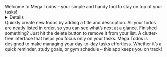 <about>
  <title>About Mega Todos</title>

  <intro>
    Welcome to Mega Todos – your simple and handy tool to stay on top of your tasks!
  </intro>

  <details>
    This website is built with React to give you a smooth and fast experience while keeping things clean and easy to use.
  </details>

  <features>
    <feature name="Add Tasks">
      Quickly create new todos by adding a title and description.
    </feature>
    <feature name="Organized List">
      All your todos are neatly listed in order, so you can see what’s next at a glance.
    </feature>
    <feature name="Delete with One Click">
      Finished something? Just hit the delete button to remove it from your list.
    </feature>
    <feature name="Minimal &amp; Clean Design">
      A clutter-free interface that helps you focus only on your tasks.
    </feature>
  </features>

  <closing>
    Mega Todos is designed to make managing your day-to-day tasks effortless. Whether it’s a quick reminder, study goals, or gym schedule – this app keeps you on track!
  </closing>

  <techStack>
    <frontend framework="React" language="JavaScript"/>
  </techStack>
</about>
